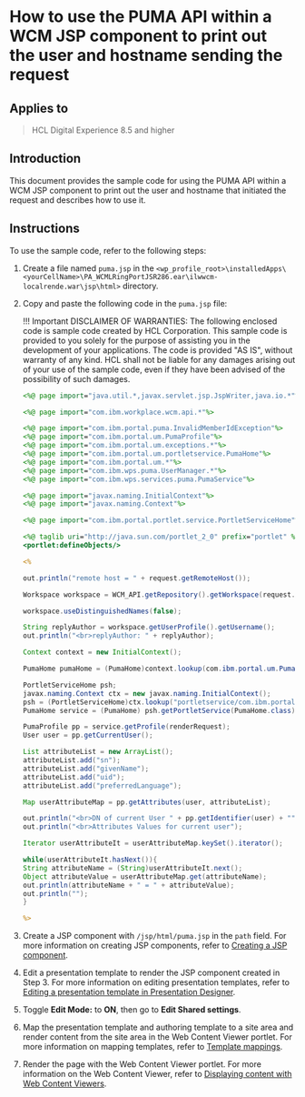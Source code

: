 # How to use the PUMA API within a WCM JSP component to print out the user and hostname sending the request

## Applies to

> HCL Digital Experience 8.5 and higher

## Introduction

This document provides the sample code for using the PUMA API within a WCM JSP component to print out the user and hostname that initiated the request and describes how to use it.

## Instructions

To use the sample code, refer to the following steps:

1. Create a file named `puma.jsp` in the `<wp_profile_root>\installedApps\<yourCellName>\PA_WCMLRingPortJSR286.ear\ilwwcm-localrende.war\jsp\html>` directory.

2. Copy and paste the following code in the `puma.jsp` file:

    !!! Important
        DISCLAIMER OF WARRANTIES:
        The following enclosed code is sample code created by HCL Corporation. This sample code is provided to you solely for the purpose of assisting you in the development of your applications. The code is provided "AS IS", without warranty of any kind. HCL shall not be liable for any damages arising out of your use of the sample code, even if they have been advised of the possibility of such damages.

    ```jsp
    <%@ page import="java.util.*,javax.servlet.jsp.JspWriter,java.io.*"%>

    <%@ page import="com.ibm.workplace.wcm.api.*"%>

    <%@ page import="com.ibm.portal.puma.InvalidMemberIdException"%>
    <%@ page import="com.ibm.portal.um.PumaProfile"%>
    <%@ page import="com.ibm.portal.um.exceptions.*"%>
    <%@ page import="com.ibm.portal.um.portletservice.PumaHome"%>
    <%@ page import="com.ibm.portal.um.*"%>
    <%@ page import="com.ibm.wps.puma.UserManager.*"%>
    <%@ page import="com.ibm.wps.services.puma.PumaService"%>

    <%@ page import="javax.naming.InitialContext"%>
    <%@ page import="javax.naming.Context"%>

    <%@ page import="com.ibm.portal.portlet.service.PortletServiceHome"%>

    <%@ taglib uri="http://java.sun.com/portlet_2_0" prefix="portlet" %>
    <portlet:defineObjects/>

    <%

    out.println("remote host = " + request.getRemoteHost());

    Workspace workspace = WCM_API.getRepository().getWorkspace(request.getUserPrincipal());

    workspace.useDistinguishedNames(false);

    String replyAuthor = workspace.getUserProfile().getUsername();
    out.println("<br>replyAuthor: " + replyAuthor);

    Context context = new InitialContext();

    PumaHome pumaHome = (PumaHome)context.lookup(com.ibm.portal.um.PumaHome.JNDI_NAME);

    PortletServiceHome psh;
    javax.naming.Context ctx = new javax.naming.InitialContext();
    psh = (PortletServiceHome)ctx.lookup("portletservice/com.ibm.portal.um.portletservice.PumaHome");
    PumaHome service = (PumaHome) psh.getPortletService(PumaHome.class);

    PumaProfile pp = service.getProfile(renderRequest);
    User user = pp.getCurrentUser();

    List attributeList = new ArrayList();
    attributeList.add("sn");
    attributeList.add("givenName");
    attributeList.add("uid");
    attributeList.add("preferredLanguage");

    Map userAttributeMap = pp.getAttributes(user, attributeList);

    out.println("<br>DN of current User " + pp.getIdentifier(user) + "");
    out.println("<br>Attributes Values for current user");

    Iterator userAttributeIt = userAttributeMap.keySet().iterator();

    while(userAttributeIt.hasNext()){
    String attributeName = (String)userAttributeIt.next();
    Object attributeValue = userAttributeMap.get(attributeName);
    out.println(attributeName + " = " + attributeValue);
    out.println("");
    }

    %>
    ```

3. Create a JSP component with `/jsp/html/puma.jsp` in the `path` field. For more information on creating JSP components, refer to [Creating a JSP component](../../../manage_content/wcm_authoring/authoring_portlet/content_management_artifacts/elements/jsp_element/wcm_dev_elements_jsp_creating.md).

4. Edit a presentation template to render the JSP component created in Step 3. For more information on editing presentation templates, refer to [Editing a presentation template in Presentation Designer](../../../manage_content/wcm_authoring/presentation_designer/usage/edit_presentation_template.md).

5. Toggle **Edit Mode:** to **ON**, then go to **Edit Shared settings**.

6. Map the presentation template and authoring template to a site area and render content from the site area in the Web Content Viewer portlet. For more information on mapping templates, refer to [Template mappings](../../../build_sites/create_sites/create_reusable_assets/wcm_cms_template_maps.md).

7. Render the page with the Web Content Viewer portlet. For more information on the Web Content Viewer, refer to [Displaying content with Web Content Viewers](../../../manage_content/wcm_delivery/deliver_webcontent_on_dx/displaying_content/index.md).
